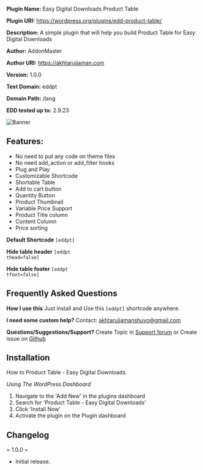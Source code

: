 **Plugin Name:** Easy Digital Downloads Product Table

**Plugin URI:** https://wordpress.org/plugins/edd-product-table/

**Description:** A simple plugin that will help you build Product Table for Easy Digital Downloads

**Author:** AddonMaster

**Author URI:** https://akhtarujjaman.com

**Version:** 1.0.0

**Text Domain:** eddpt

**Domain Path:** /lang

**EDD tested up to:** 2.9.23

![Banner](https://ps.w.org/edd-product-table/assets/banner-772x250.png)

## Features:
* No need to put any code on theme files
* No need  add_action or add_filter hooks
* Plug and Play
* Customizable Shortcode
* Shortable Table
* Add to cart button
* Quantity Button
* Product Thumbnail
* Variable Price Support
* Product Title column
* Content Column
* Price sorting

**Default Shortcode**
<code>[eddpt]</code>

 **Hide table header**
<code>[eddpt thead=false]</code>

**Hide table footer**
<code>[eddpt tfoot=false]</code>

## Frequently Asked Questions

 **How I use this**
Just install and Use this <code>[eddpt]</code> shortcode anywhere.

**I need some custom help?**
Contact: akhtarujjamanshuvo@gmail.com

**Questions/Suggestions/Support?**
Create Topic in [Support forum](https://wordpress.org/support/plugin/edd-product-table/) or Create issue on [Github](https://github.com/akshuvo/edd-product-table/issues)

## Installation
How to Product Table - Easy Digital Downloads.

*Using The WordPress Dashboard*

1. Navigate to the 'Add New' in the plugins dashboard
2. Search for 'Product Table - Easy Digital Downloads'
3. Click 'Install Now'
4. Activate the plugin on the Plugin dashboard


## Changelog

= 1.0.0 =
- Initial release.